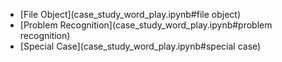 - [File Object](case_study_word_play.ipynb#file object)
- [Problem Recognition](case_study_word_play.ipynb#problem recognition)
- [Special Case](case_study_word_play.ipynb#special case)
